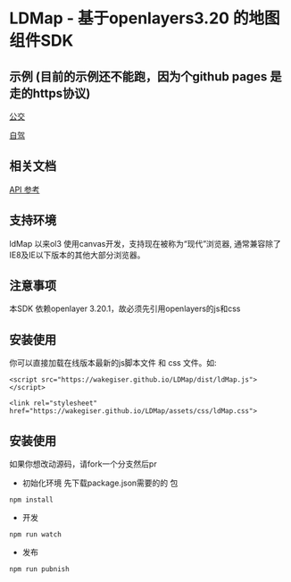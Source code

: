 # LDMap - 基于openlayers3.20 的地图组件SDK


## 示例 (目前的示例还不能跑，因为个github pages 是走的https协议)

  [公交](https://wakegiser.github.io/LDMap/examples/bus.html)

  [自驾](https://wakegiser.github.io/LDMap/examples/car.html)


## 相关文档
  [API 参考](https://github.com/wakeGISer/LDMap/blob/master/src/API.md)
  
## 支持环境
 ldMap 以来ol3 使用canvas开发，支持现在被称为“现代”浏览器, 通常兼容除了IE8及IE以下版本的其他大部分浏览器。
 
## 注意事项

本SDK 依赖openlayer 3.20.1，故必须先引用openlayers的js和css
 
## 安装使用

你可以直接加载在线版本最新的js脚本文件 和 css 文件。如:

`<script src="https://wakegiser.github.io/LDMap/dist/ldMap.js"></script>`

`<link rel="stylesheet" href="https://wakegiser.github.io/LDMap/assets/css/ldMap.css">`


## 安装使用

如果你想改动源码，请fork一个分支然后pr

- 初始化环境
先下载package.json需要的的 包

`npm install` 

- 开发

`npm run watch`

- 发布

`npm run pubnish`
